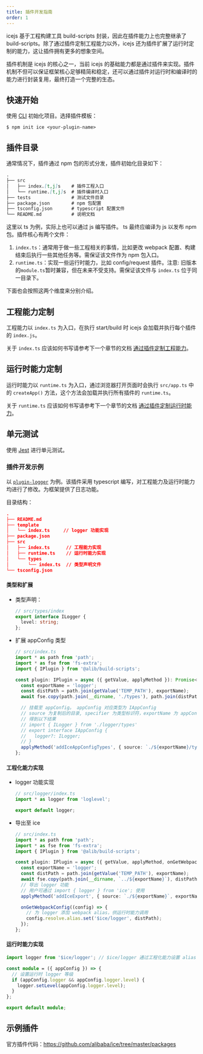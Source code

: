 ```yaml
---
title: 插件开发指南
order: 1
---
```


icejs 基于工程构建工具 build-scripts 封装，因此在插件能力上也完整继承了 build-scripts。除了通过插件定制工程能力以外，icejs 还为插件扩展了运行时定制的能力，这让插件拥有更多的想象空间。

插件机制是 icejs 的核心之一，当前 icejs 的基础能力都是通过插件来实现。插件机制不但可以保证框架核心足够精简和稳定，还可以通过插件对运行时和编译时的能力进行封装复用，最终打造一个完整的生态。

## 快速开始

使用 [CLI](/docs/guide/start#使用%20CLI) 初始化项目。选择插件模板：

```shell
$ npm init ice <your-plugin-name>
```

## 插件目录

通常情况下，插件通过 npm 包的形式分发，插件初始化目录如下：

```md
.
├── src
│   ├── index.[t,j]s    # 插件工程入口
│   └── runtime.[t,j]s  # 插件编译时入口
├── tests               # 测试文件目录
├── package.json        # npm 包配置
├── tsconfig.json       # typescript 配置文件
└── README.md           # 说明文档
```

这里以 ts 为例，实际上也可以通过 js 编写插件。 ts 最终应编译为 js 以发布 npm 包。插件核心有两个文件：

1. `index.ts`：通常用于做一些工程相关的事情，比如更改 webpack 配置、构建结束后执行一些其他任务等。需保证该文件作为 npm 包入口。
2. `runtime.ts`：实现一些运行时能力，比如 config/request 插件。注意: 旧版本的`module.ts`暂时兼容，但在未来不受支持。需保证该文件与 `index.ts` 位于同一目录下。

下面也会按照这两个维度来分别介绍。

## 工程能力定制

工程能力以 `index.ts` 为入口，在执行 start/build 时 icejs 会加载并执行每个插件的 `index.js`。

关于 `index.ts` 应该如何书写请参考下一个章节的文档 [通过插件定制工程能力](/docs/guide/develop/plugin-build.md)。

## 运行时能力定制

运行时能力以 `runtime.ts` 为入口，通过浏览器打开页面时会执行 `src/app.ts` 中的 `createApp()` 方法，这个方法会加载并执行所有插件的 `runtime.ts`。

关于 `runtime.ts` 应该如何书写请参考下一个章节的文档 [通过插件定制运行时能力](/docs/guide/develop/plugin-runtime.md)。

## 单元测试

使用 [Jest](https://github.com/facebook/jest) 进行单元测试。

### 插件开发示例

以 [`plugin-logger`](https://github.com/alibaba/ice/tree/master/packages/plugin-logger) 为例。该插件采用 typescript 编写，对工程能力及运行时能力均进行了修改。为框架提供了日志功能。

目录结构：

```json
.
├── README.md
├── template
│   └── index.ts     // logger 功能实现
├── package.json
├── src
│   ├── index.ts      // 工程能力实现
│   ├── runtime.ts    // 运行时能力实现
│   └── types
│       └── index.ts  // 类型声明文件
└── tsconfig.json
```

#### 类型和扩展

* 类型声明：

  ```typescript
  // src/types/index
  export interface ILogger {
    level: string;
  };
  ```

* 扩展 appConfig 类型

  ```typescript
  // src/index.ts
  import * as path from 'path';
  import * as fse from 'fs-extra';
  import { IPlugin } from '@alib/build-scripts';
  
  const plugin: IPlugin = async ({ getValue, applyMethod }): Promise<void> => {
    const exportName = 'logger';
    const distPath = path.join(getValue('TEMP_PATH'), exportName);
    await fse.copy(path.join(__dirname, './types'), path.join(distPath, 'types')); // 复制类型声明文件
  
    // 挂载至 appConfig。 appConfig 对应类型为 IAppConfig
    // source 为复制后的目录, specifier 为类型标识符，exportName 为 appConfig 类型名
    // 得到以下结果
    // import { ILogger } from './logger/types'
    // export interface IAppConfig {
    //   logger?: ILogger;
    // }
    applyMethod('addIceAppConfigTypes', { source: `./${exportName}/types`, specifier: '{ ILogger }', exportName: `${exportName}?: ILogger` });
  };
  ```

#### 工程化能力实现

* logger 功能实现

  ```typescript
  // src/logger/index.ts
  import * as logger from 'loglevel';
  
  export default logger;
  ```

* 导出至 ice

  ```typescript
  // src/index.ts
  import * as path from 'path';
  import * as fse from 'fs-extra';
  import { IPlugin } from '@alib/build-scripts';
  
  const plugin: IPlugin = async ({ getValue, applyMethod, onGetWebpackConfig }): Promise<void> => {
    const exportName = 'logger';
    const distPath = path.join(getValue('TEMP_PATH'), exportName);
    await fse.copy(path.join(__dirname, `../${exportName}`), distPath);
    // 导出 logger 功能
    // 用户可通过 import { logger } from 'ice'; 使用
    applyMethod('addIceExport', { source: `./${exportName}`, exportName });
  
    onGetWebpackConfig((config) => {
      // 为 logger 添加 webpack alias，供运行时能力调用
      config.resolve.alias.set('$ice/logger', distPath);
    });
  };
  ```

#### 运行时能力实现

```typescript
import logger from '$ice/logger'; // $ice/logger 通过工程化能力设置 alias

const module = ({ appConfig }) => {
  // 设置运行时 logger 等级
  if (appConfig.logger && appConfig.logger.level) {
    logger.setLevel(appConfig.logger.level);
  }
};

export default module;
```

## 示例插件

官方插件代码：https://github.com/alibaba/ice/tree/master/packages
